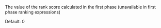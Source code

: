 The value of the rank score calculated in the first phase (unavailable in first phase ranking expressions)

Default: 0